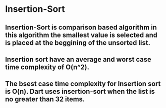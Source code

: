 # Insertion-Sort
## Insertion-Sort is comparison based algorithm in this algorithm the smallest value is selected and is placed at the beggining of the unsorted list.

## Insertion sort have an average and worst case time complexity of O(n^2).
## The bsest case time complexity for Insertion sort is O(n). Dart uses insertion-sort when the list is no greater than 32 items.